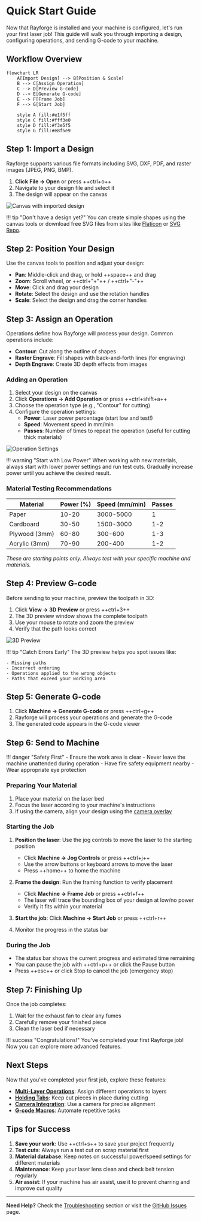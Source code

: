 # Quick Start Guide

Now that Rayforge is installed and your machine is configured, let's run your first laser job! This guide will walk you through importing a design, configuring operations, and sending G-code to your machine.

## Workflow Overview

```mermaid
flowchart LR
    A[Import Design] --> B[Position & Scale]
    B --> C[Assign Operation]
    C --> D[Preview G-code]
    D --> E[Generate G-code]
    E --> F[Frame Job]
    F --> G[Start Job]

    style A fill:#e1f5ff
    style C fill:#fff3e0
    style D fill:#f3e5f5
    style G fill:#e8f5e9
```

## Step 1: Import a Design

Rayforge supports various file formats including SVG, DXF, PDF, and raster images (JPEG, PNG, BMP).

1. **Click** **File → Open** or press ++ctrl+o++
2. Navigate to your design file and select it
3. The design will appear on the canvas

![Canvas with imported design](../images/ss-main.png)

!!! tip "Don't have a design yet?"
    You can create simple shapes using the canvas tools or download free SVG files from sites like [Flaticon](https://www.flaticon.com/) or [SVG Repo](https://www.svgrepo.com/).

## Step 2: Position Your Design

Use the canvas tools to position and adjust your design:

- **Pan**: Middle-click and drag, or hold ++space++ and drag
- **Zoom**: Scroll wheel, or ++ctrl+"+"++ / ++ctrl+"-"++
- **Move**: Click and drag your design
- **Rotate**: Select the design and use the rotation handles
- **Scale**: Select the design and drag the corner handles

## Step 3: Assign an Operation

Operations define how Rayforge will process your design. Common operations include:

- **Contour**: Cut along the outline of shapes
- **Raster Engrave**: Fill shapes with back-and-forth lines (for engraving)
- **Depth Engrave**: Create 3D depth effects from images

### Adding an Operation

1. Select your design on the canvas
2. Click **Operations → Add Operation** or press ++ctrl+shift+a++
3. Choose the operation type (e.g., "Contour" for cutting)
4. Configure the operation settings:
   - **Power**: Laser power percentage (start low and test!)
   - **Speed**: Movement speed in mm/min
   - **Passes**: Number of times to repeat the operation (useful for cutting thick materials)

![Operation Settings](../images/contour-settings.png)

!!! warning "Start with Low Power"
    When working with new materials, always start with lower power settings and run test cuts. Gradually increase power until you achieve the desired result.

### Material Testing Recommendations

| Material | Power (%) | Speed (mm/min) | Passes |
|----------|-----------|----------------|--------|
| Paper    | 10-20     | 3000-5000      | 1      |
| Cardboard| 30-50     | 1500-3000      | 1-2    |
| Plywood (3mm) | 60-80 | 300-600       | 1-3    |
| Acrylic (3mm) | 70-90 | 200-400       | 1-2    |

*These are starting points only. Always test with your specific machine and materials.*

## Step 4: Preview G-code

Before sending to your machine, preview the toolpath in 3D:

1. Click **View → 3D Preview** or press ++ctrl+3++
2. The 3D preview window shows the complete toolpath
3. Use your mouse to rotate and zoom the preview
4. Verify that the path looks correct

![3D Preview](../images/3d-preview.png)

!!! tip "Catch Errors Early"
    The 3D preview helps you spot issues like:

    - Missing paths
    - Incorrect ordering
    - Operations applied to the wrong objects
    - Paths that exceed your working area

## Step 5: Generate G-code

1. Click **Machine → Generate G-code** or press ++ctrl+g++
2. Rayforge will process your operations and generate the G-code
3. The generated code appears in the G-code viewer

## Step 6: Send to Machine

!!! danger "Safety First"
    - Ensure the work area is clear
    - Never leave the machine unattended during operation
    - Have fire safety equipment nearby
    - Wear appropriate eye protection

### Preparing Your Material

1. Place your material on the laser bed
2. Focus the laser according to your machine's instructions
3. If using the camera, align your design using the [camera overlay](../features/camera.md)

### Starting the Job

1. **Position the laser**: Use the jog controls to move the laser to the starting position
   - Click **Machine → Jog Controls** or press ++ctrl+j++
   - Use the arrow buttons or keyboard arrows to move the laser
   - Press ++home++ to home the machine

2. **Frame the design**: Run the framing function to verify placement
   - Click **Machine → Frame Job** or press ++ctrl+f++
   - The laser will trace the bounding box of your design at low/no power
   - Verify it fits within your material

3. **Start the job**: Click **Machine → Start Job** or press ++ctrl+r++
4. Monitor the progress in the status bar

### During the Job

- The status bar shows the current progress and estimated time remaining
- You can pause the job with ++ctrl+p++ or click the Pause button
- Press ++esc++ or click Stop to cancel the job (emergency stop)

## Step 7: Finishing Up

Once the job completes:

1. Wait for the exhaust fan to clear any fumes
2. Carefully remove your finished piece
3. Clean the laser bed if necessary

!!! success "Congratulations!"
    You've completed your first Rayforge job! Now you can explore more advanced features.

## Next Steps

Now that you've completed your first job, explore these features:

- **[Multi-Layer Operations](../features/multi-layer.md)**: Assign different operations to layers
- **[Holding Tabs](../features/holding-tabs.md)**: Keep cut pieces in place during cutting
- **[Camera Integration](../features/camera.md)**: Use a camera for precise alignment
- **[G-code Macros](../features/macros-hooks.md)**: Automate repetitive tasks

## Tips for Success

1. **Save your work**: Use ++ctrl+s++ to save your project frequently
2. **Test cuts**: Always run a test cut on scrap material first
3. **Material database**: Keep notes on successful power/speed settings for different materials
4. **Maintenance**: Keep your laser lens clean and check belt tension regularly
5. **Air assist**: If your machine has air assist, use it to prevent charring and improve cut quality

---

**Need Help?** Check the [Troubleshooting](../troubleshooting/index.md) section or visit the [GitHub Issues](https://github.com/barebaric/rayforge/issues) page.
